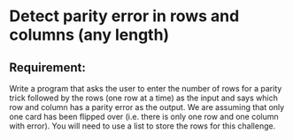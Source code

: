 # Detect parity error in rows and columns (any length)

## Requirement:

Write a program that asks the user to enter the number of rows for a parity trick followed by the rows (one row at a time) as the input and says which row and column has a parity error as the output. We are assuming that only one card has been flipped over (i.e. there is only one row and one column with error). You will need to use a list to store the rows for this challenge.